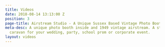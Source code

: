 ```yaml
---
title: Videos
date: 2018-08-14 13:13:00 Z
position: 3
page-title: Airstream Studio - A Unique Sussex Based Vintage Photo Booth
meta-desc: A unique photo booth inside and 1949 vintage airstream. A stunning retro
  caravan for your wedding, party, school prom or corporate event.
layout: videos
---
```


